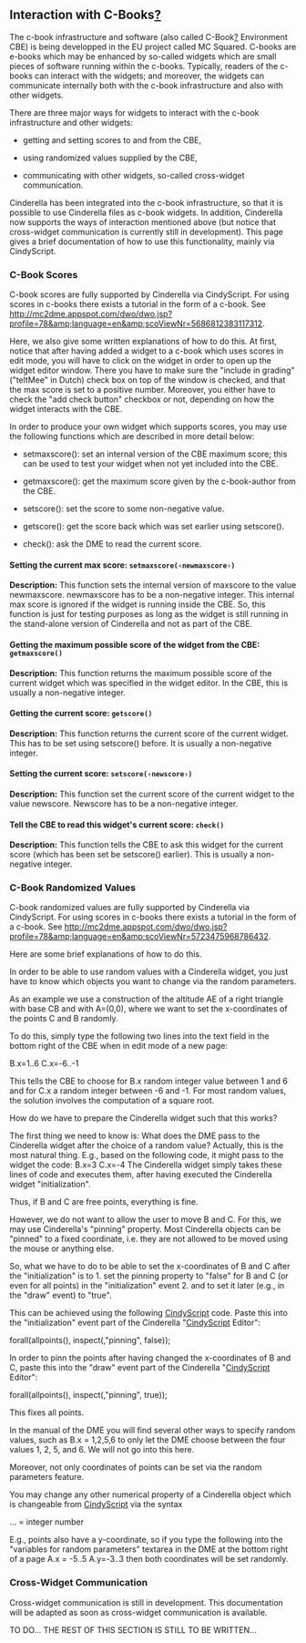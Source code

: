 ## Interaction with C-Books[?](tiki-editpage.php?page=C-Books)

The c-book infrastructure and software (also called C-Book[?](tiki-editpage.php?page=C-Book) Environment CBE) is being developped in the EU project called MC Squared.
C-books are e-books which may be enhanced by so-called widgets which are small pieces of software running within the c-books.
Typically, readers of the c-books can interact with the widgets; and moreover, the widgets can communicate internally both with the c-book infrastructure and also with other widgets.

There are three major ways for widgets to interact with the c-book infrastructure and other widgets:

*  getting and setting scores to and from the CBE,

*  using randomized values supplied by the CBE,

*  communicating with other widgets, so-called cross-widget communication.

Cinderella has been integrated into the c-book infrastructure, so that it is possible to use Cinderella files as c-book widgets.
In addition, Cinderella now supports the ways of interaction mentioned above (but notice that cross-widget communication is currently still in development).
This page gives a brief documentation of how to use this functionality, mainly via CindyScript.

### C-Book Scores

C-book scores are fully supported by Cinderella via CindyScript.
For using scores in c-books there exists a tutorial in the form of a c-book.
See http://mc2dme.appspot.com/dwo/dwo.jsp?profile=78&amp;language=en&amp;scoViewNr=5686812383117312.

Here, we also give some written explanations of how to do this.
At first, notice that after having added a widget to a c-book which uses scores in edit mode, you will have to click on the widget in order to open up the widget editor window.
There you have to make sure the "include in grading" ("teltMee" in Dutch) check box on top of the window is checked, and that the max score is set to a positive number.
Moreover, you either have to check the "add check button" checkbox or not, depending on how the widget interacts with the CBE.

In order to produce your own widget which supports scores, you may use the following functions which are described in more detail below:

*  setmaxscore(): set an internal version of the CBE maximum score; this can be used to test your widget when not yet included into the CBE.

*  getmaxscore(): get the maximum score given by the c-book-author from the CBE.

*  setscore(): set the score to some non-negative value.

*  getscore(): get the score back which was set earlier using setscore().

*  check(): ask the DME to read the current score.

#### Setting the current max score: `setmaxscore(‹newmaxscore›)`

**Description:**
This function sets the internal version of maxscore to the value newmaxscore.
newmaxscore has to be a non-negative integer.
This internal max score is ignored if the widget is running inside the CBE.
So, this function is just for testing purposes as long as the widget is still running in the stand-alone version of Cinderella and not as part of the CBE.

#### Getting the maximum possible score of the widget from the CBE: `getmaxscore()`

**Description:**
This function returns the maximum possible score of the current widget which was specified in the widget editor.
In the CBE, this is usually a non-negative integer.

#### Getting the current score: `getscore()`

**Description:**
This function returns the current score of the current widget.
This has to be set using setscore() before.
It is usually a non-negative integer.

#### Setting the current score: `setscore(‹newscore›)`

**Description:**
This function set the current score of the current widget to the value newscore.
Newscore has to be a non-negative integer.

#### Tell the CBE to read this widget's current score: `check()`

**Description:**
This function tells the CBE to ask this widget for the current score (which has been set be setscore() earlier).
This is usually a non-negative integer.

### C-Book Randomized Values

C-book randomized values are fully supported by Cinderella via CindyScript.
For using scores in c-books there exists a tutorial in the form of a c-book.
See http://mc2dme.appspot.com/dwo/dwo.jsp?profile=78&amp;language=en&amp;scoViewNr=5723475968786432.

Here are some brief explanations of how to do this.

In order to be able to use random values with a Cinderella widget,
you just have to know which objects you want to change via the random parameters.

As an example we use a construction of the altitude AE of a right triangle with base CB and with A=(0,0), where we want to set the x-coordinates of the points C and B randomly.

To do this, simply type the following two lines into the text field in the bottom right of the CBE when in edit mode of a new page:

B.x=1..6
C.x=-6..-1

This tells the CBE to choose for B.x random integer value between 1 and 6 and for C.x a random integer between -6 and -1.
For most random values, the solution involves the computation of a square root.

How do we have to prepare the Cinderella widget such that this works?

The first thing we need to know is:
What does the DME pass to the Cinderella widget after the choice of a random value?
Actually, this is the most natural thing.
E.g., based on the following code, it might pass to the widget the code:
B.x=3
C.x=-4
The Cinderella widget simply takes these lines of code and executes them, after having executed the Cinderella widget "initialization".

Thus, if B and C are free points, everything is fine.

However, we do not want to allow the user to move B and C.
For this, we may use Cinderella's "pinning" property.
Most Cinderella objects can be "pinned" to a fixed coordinate, i.e.
they are not allowed to be moved using the mouse or anything else.

So, what we have to do to be able to set the x-coordinates of B and C after the "initialization" is to
1.
set the pinning property to "false" for B and C (or even for all points) in the "initialization" event
2.
and to set it later (e.g., in the "draw" event) to "true".

This can be achieved using the following [CindyScript](CindyScript) code.
Paste this into the "initialization" event part of the Cinderella "[CindyScript](CindyScript) Editor":

forall(allpoints(), inspect(,"pinning", false));

In order to pinn the points after having changed the x-coordinates of B and C,
paste this into the "draw" event part of the Cinderella "[CindyScript](CindyScript) Editor":

forall(allpoints(), inspect(,"pinning", true));

This fixes all points.

In the manual of the DME you will find several other ways to specify random values, such as
B.x = 1,2,5,6
to only let the DME choose between the four values 1, 2, 5, and 6.
We will not go into this here.

Moreover, not only coordinates of points can be set via the random parameters feature.

You may change any other numerical property of a Cinderella object which is changeable from [CindyScript](CindyScript) via the syntax

...
= integer number

E.g., points also have a y-coordinate, so if you type the following into the "variables for random parameters"
textarea in the DME at the bottom right of a page
A.x = -5..5
A.y=-3..3
then both coordinates will be set randomly.

### Cross-Widget Communication

Cross-widget communication is still in development.
This documentation will be adapted as soon as cross-widget communication is available.

TO DO...
THE REST OF THIS SECTION IS STILL TO BE WRITTEN...
